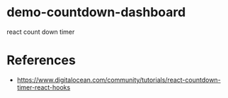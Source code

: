 # demo-countdown-dashboard
react count down timer


# References

- https://www.digitalocean.com/community/tutorials/react-countdown-timer-react-hooks